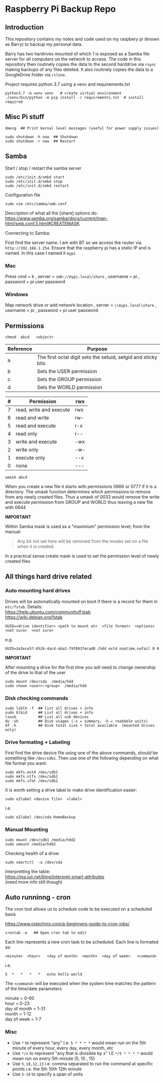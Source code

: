 # Raspberry Pi Backup Repo


## Introduction

This repository contains my notes and code used on my raspbery pi (known as Barry) to backup my personal data.

Barry has two hardrives mounted of which 1 is exposed as a Samba file server for all computers on the network to access. The code in this repository then routinely copies the data to the second harddrive via `rsync` making backups of any files deleted. It also routinely copies the data to a GoogleDrive folder via `rclone`.

Project requires python 3.7 using a venv and requirements.txt

```
python3.7 -m venv venv   # create virtual environment
./venv/bin/python -m pip install -r requirements.txt  # install required 
```

## Misc Pi stuff

```
dmesg  ## Print kernal level messages (useful for power supply issues)
```

```
sudo shutdown -h now  ## Shutdown
sudo shutdown -r now  ## Restart
```

## Samba 

Start / stop / restart the samba server
```
sudo /etc/init.d/smbd start
sudo /etc/init.d/smbd stop
sudo /etc/init.d/smbd restart
```

Configuration file

```
sudo vim /etc/samba/smb.conf
```

Description of what all the [share] options do:  
https://www.samba.org/samba/docs/current/man-html/smb.conf.5.html#CREATEMASK



Connecting to Samba:

First find the server name. I am with BT so we access the router via `http://192.168.1.254`.   Ensure that the raspberry pi has  a static IP and is named. In this case I named it `mypi`

### Mac

Press cmd + k  ,  server = `smb://mypi.local/share` ,  username = pi , password = pi user password  

### Windows

Map network drive or add network location , server = `\\mypi.local\share` , username = pi , password = pi user password


## Permissions

```
chmod  abcd   <object>
```

| Reference | Purpose | 
|---|---|
|a | The first octal digit sets the setuid, setgid and sticky bits
|b | Sets the USER permission |
|c | Sets the GROUP permission |
|d | Sets the WORLD permission |


|#|	Permission	|rwx|	
|---|---|---|
|7|	read, write and execute|	rwx	|
|6|	read and write|	rw-|	
|5|	read and execute|	r-x|	
|4|	read only	|r--	|
|3|	write and execute|	-wx	|
|2|	write only|	-w-	|
|1|	execute only	|--x	|
|0|	none	|---	|

```
umask abcd
```

When you create a new file it starts with permissions 0666 or 0777 if it is a directory. The umask function determines which permissions to remove from any newly created files.
Thus a umask of 0033 would remove the write and execute permission from GROUP and WORLD thus leaving a new file with 0644

**IMPORTANT**

Within Samba mask is used as a "maximium" permission level; from the manual:

> Any bit not set here will be removed from the modes set on a file when it is created.

In a practical sense create mask is used to set the permission level of newly created files 


## All things hard drive related


### Auto mounting hard drives 
Drives will be automatically mounted on boot if there is a record for them in `etc/fstab`. Details:   
https://help.ubuntu.com/community/Fstab  
https://wiki.debian.org/fstab  

```
UUID=<drive identifier> <path to mount at>  <file format>  <options>  <not sure>  <not sure>
```
e.g.
```
UUID=2e3ece57-6526-4acd-aba3-79f0937ecad0 /hdd ext4 noatime,nofail 0 0
```

**IMPORTANT** 

After mounting a drive for the first time you will need to change ownership of the drive to that of the user
```
sudo mount /dev/sda  /media/hdd
sudo chown <user>:<group>  /media/hdd
```

### Disk checking commands

```
sudo lsblk -f  ## list all drives + info
sudo blkid     ## List all drives + info 
lsusb          ## List all usb devices
du -sh         ## Disk usages (-s = summary, -h = readable units)
df -h          ## Disk total size + total available  (mounted drives only)
```


### Drive formating + Labeling 

First find the drive device file using one of the above commands, should be something like `/dev/sdb1`. Then use one of the following depending on what file format you want:
```
sudo mkfs.ext4 /dev/sdb1
sudo mkfs.ntfs /dev/sdb1
sudo mkfs.vfat /dev/sdb1
```

It is worth setting a drive label to make drive identification easier:

```
sudo e2label <device file>  <label>
```

i.e.

```
sudo e2label /dev/sda HomeBackup
```


### Manual Mounting

```
sudo mount /dev/sdb1 /media/hdd2
sudo umount /media/hdd2
```

Checking health of a drive:
```
sudo smartctl  -a /dev/sda
```

Interpretting the table:    
https://ma.juii.net/blog/interpret-smart-attributes  
(need more info still though)  




## Auto runninng - cron

The cron tool allows us to schedule code to be executed on a scheduled basis

https://www.ostechnix.com/a-beginners-guide-to-cron-jobs/

```
crontab -e   ## Open cron tab to edit
```
Each line represents a new cron task to be scheduled.  Each line is formated as:

```
<minute>  <hour>   <day of month>  <month>  <day of week>   <command>  
```

i.e.

```
5  *   *   *   *   echo hello world
```
The `<command>` will be executed when the system time matches the pattern of the time/date parameters
  
minute  = 0-60  
hour =  0-23  
day of month = 1-31  
month = 1-12  
day of week = 1-7  

### Misc

* Use `*` to represent "any" I.e. `5 * * * *` would mean run on the 5th minute of every hour, every day, every month, etc   
* Use `*/x` to represent "any that is divisible by x" I.E `*/5 * * * *` would mean run on every 5th minute (5, 10 , 15)  
* Use `5,10,12,13` i.e. comma separated to run the command at specific points i.e. the 5th 10th 12th minute   
* Use `5-10` to specify a span of units  





